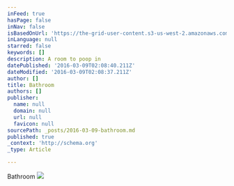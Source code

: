 ```yaml
---
inFeed: true
hasPage: false
inNav: false
isBasedOnUrl: 'https://the-grid-user-content.s3-us-west-2.amazonaws.com/acd4e1f1-c573-4e29-b5f9-2f13b47ea15f.png'
inLanguage: null
starred: false
keywords: []
description: A room to poop in
datePublished: '2016-03-09T02:08:40.211Z'
dateModified: '2016-03-09T02:08:37.211Z'
author: []
title: Bathroom
authors: []
publisher:
  name: null
  domain: null
  url: null
  favicon: null
sourcePath: _posts/2016-03-09-bathroom.md
published: true
_context: 'http://schema.org'
_type: Article

---
```

Bathroom
![](https://s3-us-west-2.amazonaws.com/the-grid-img/p/e9bfba751fe5ddb84bdba0b5add98f433d2989dc.png)